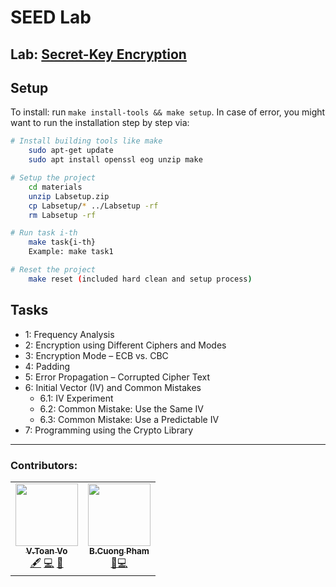 # SEED Lab
## Lab: [Secret-Key Encryption](!https://seedsecuritylabs.org/Labs_20.04/Crypto/Crypto_Encryption/)

## Setup
To install: run `make install-tools && make setup`. In case of error, you might want to run the installation step by step via:
```bash
# Install building tools like make
	sudo apt-get update
	sudo apt install openssl eog unzip make

# Setup the project
	cd materials
	unzip Labsetup.zip
	cp Labsetup/* ../Labsetup -rf
	rm Labsetup -rf

# Run task i-th
	make task{i-th}
	Example: make task1

# Reset the project
	make reset (included hard clean and setup process)
```

## Tasks
* 1: Frequency Analysis
* 2: Encryption using Different Ciphers and Modes
* 3: Encryption Mode – ECB vs. CBC
* 4: Padding
* 5: Error Propagation – Corrupted Cipher Text
* 6: Initial Vector (IV) and Common Mistakes
  * 6.1: IV Experiment
  * 6.2: Common Mistake: Use the Same IV
  * 6.3: Common Mistake: Use a Predictable IV
* 7: Programming using the Crypto Library
<hr>

### Contributors:
<!-- ALL-CONTRIBUTORS-LIST:START - Do not remove or modify this section -->
<!-- prettier-ignore-start -->
<!-- markdownlint-disable -->
<table>
  <tr>
    <td align="center"><a href="https://maxminlevel.github.io"><img src="https://avatars.githubusercontent.com/u/23698695?v=4?s=100" width="100px;" alt=""/><br /><sub><b>V.Toan Vo</b></sub></a><br /><a href="" title="Content">🖋</a> <a href="" title="Code">💻</a> <a href="#design-corneliusroemer" title="Documentation">📖</a></td>
    <td align="center"><a href="https://github.com/pbcuong781"><img src="https://avatars.githubusercontent.com/u/101174185?v=4?s=100" width="100px;" alt=""/><br /><sub><b>B.Cuong Pham</b></sub></a><br /><a href="" title="Documentation">📖</a><a href="" title="Code">💻</a></td>
  </tr>
</table>

<!-- markdownlint-restore -->
<!-- prettier-ignore-end -->

<!-- ALL-CONTRIBUTORS-LIST:END -->


